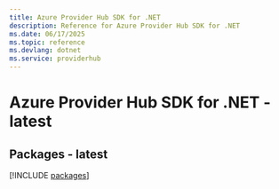 ```yaml
---
title: Azure Provider Hub SDK for .NET
description: Reference for Azure Provider Hub SDK for .NET
ms.date: 06/17/2025
ms.topic: reference
ms.devlang: dotnet
ms.service: providerhub
---
```

# Azure Provider Hub SDK for .NET - latest
## Packages - latest
[!INCLUDE [packages](provider-hub-index.md)]